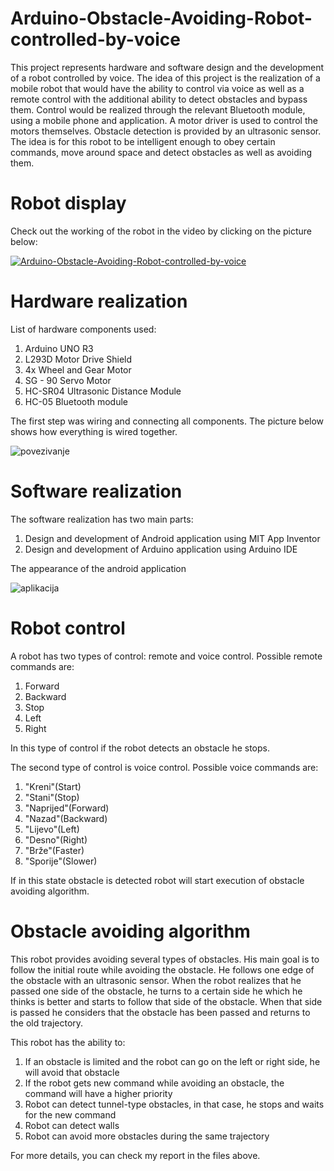 
# Arduino-Obstacle-Avoiding-Robot-controlled-by-voice

This project represents hardware and software design and the development of a robot controlled by voice. The idea of this project is the realization of a mobile robot that would have the ability to control via voice as well as a remote control with the additional ability to detect obstacles and bypass them. Control would be realized through the relevant Bluetooth module, using a mobile phone and application. A motor driver is used to control the motors themselves. Obstacle detection is provided by an ultrasonic sensor. The idea is for this robot to be intelligent enough to obey certain commands, move around space and detect obstacles as well as avoiding them.

# Robot display
Check out the working of the robot in the video by clicking on the picture below:

[![Arduino-Obstacle-Avoiding-Robot-controlled-by-voice](https://user-images.githubusercontent.com/75175755/111798156-1579b080-88ca-11eb-9cc9-701813a57c7a.jpg)](https://www.youtube.com/watch?v=0ZskeoQ-Kg4)

# Hardware realization
List of hardware components used:

1. Arduino UNO R3
2. L293D Motor Drive Shield
3. 4x Wheel and Gear Motor
4. SG - 90 Servo Motor
5. HC-SR04 Ultrasonic Distance Module 
6. HC-05 Bluetooth module

The first step was wiring and connecting all components. The picture below shows how everything is wired together.

![povezivanje](https://user-images.githubusercontent.com/75175755/111800169-fed45900-88cb-11eb-9d23-45f4ef7fe03c.png)


# Software realization

The software realization has two main parts:

1. Design and development of Android application using MIT App Inventor
2. Design and development of Arduino application using Arduino IDE

The appearance of the android application

![aplikacija](https://user-images.githubusercontent.com/75175755/111801003-cc772b80-88cc-11eb-8d1f-d12db349570a.png)


# Robot control

A robot has two types of control: remote and voice control.
Possible remote commands are:

1. Forward
2. Backward
3. Stop
4. Left 
5. Right

In this type of control if the robot detects an obstacle he stops.

The second type of control is voice control.
Possible voice commands are:

1. "Kreni"(Start)
2. "Stani"(Stop)
3. "Naprijed"(Forward)
4. "Nazad"(Backward)
5. "Lijevo"(Left)
6. "Desno"(Right)
7. "Brže"(Faster)
8. "Sporije"(Slower)

If in this state obstacle is detected robot will start execution of obstacle avoiding algorithm. 

# Obstacle avoiding algorithm

This robot provides avoiding several types of obstacles. His main goal is to follow the initial route while avoiding the obstacle. He follows one edge of the obstacle with an ultrasonic sensor. When the robot realizes that he passed one side of the obstacle, he turns to a certain side he which he thinks is better and starts to follow that side of the obstacle. When that side is passed he considers that the obstacle has been passed and returns to the old trajectory. 

This robot has the ability to:

1. If an obstacle is limited and the robot can go on the left or right side, he will avoid that obstacle
2. If the robot gets new command while avoiding an obstacle, the command will have a higher priority
3. Robot can detect tunnel-type obstacles, in that case, he stops and waits for the new command
4. Robot can detect walls
5. Robot can avoid more obstacles during the same trajectory


For more details, you can check my report in the files above.
